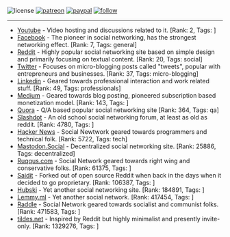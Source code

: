 ![license](https://img.shields.io/github/license/prahladyeri/siterank-stats.svg)
[![patreon](https://img.shields.io/badge/Patreon-brown.svg?logo=patreon)](https://www.patreon.com/prahladyeri)
[![paypal](https://img.shields.io/badge/PayPal-blue.svg?logo=paypal)](https://www.paypal.com/cgi-bin/webscr?cmd=_s-xclick&hosted_button_id=JM8FUXNFUK6EU)
[![follow](https://img.shields.io/twitter/follow/prahladyeri.svg?style=social)](https://twitter.com/prahladyeri)

---
- [Youtube](https://www.youtube.com/) - Video hosting and discussions related to it. [Rank: 2, Tags: ]
- [Facebook](https://www.facebook.com/) - The pioneer in social networking, has the strongest networking effect. [Rank: 7, Tags: general]
- [Reddit](https://www.reddit.com) - Highly popular social networking site based on simple design and primarily focusing on textual content. [Rank: 20, Tags: social]
- [Twitter](https://twitter.com/) - Focuses on micro-blogging posts called "tweets", popular with entrepreneurs and businesses. [Rank: 37, Tags: micro-blogging]
- [Linkedin](https://www.linkedin.com/) - Geared towards professional interaction and work related stuff. [Rank: 49, Tags: professionals]
- [Medium](https://medium.com/) - Geared towards blog posting, pioneered subscription based monetization model. [Rank: 143, Tags: ]
- [Quora](https://www.quora.com/) - Q/A based popular social networking site [Rank: 364, Tags: qa]
- [Slashdot](https://slashdot.org/) - An old school social networking forum, at least as old as reddit. [Rank: 4780, Tags: ]
- [Hacker News](https://news.ycombinator.com) - Social Newtwork geared towards programmers and technical folk. [Rank: 5722, Tags: tech]
- [Mastodon.Social](https://mastodon.social/) - Decentralized social networking site. [Rank: 25886, Tags: decentralized]
- [Ruqqus.com](https://ruqqus.com/) - Social Network geared towards right wing and conservative folks. [Rank: 61375, Tags: ]
- [Saidit](https://saidit.net/) - Forked out of open source Reddit when back in the days when it decided to go proprietary. [Rank: 106387, Tags: ]
- [Hubski](https://hubski.com/) - Yet another social networking site. [Rank: 184891, Tags: ]
- [Lemmy.ml](https://lemmy.ml/) - Yet another social network. [Rank: 417454, Tags: ]
- [Raddle](https://raddle.me/) - Social Network geared towards socialist and communist folks. [Rank: 471583, Tags: ]
- [tildes.net](https://tildes.net/) - Inspired by Reddit but highly minimalist and presently invite-only. [Rank: 1329276, Tags: ]


